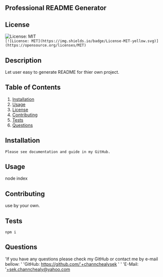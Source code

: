 
  ## Professional README Generator
  ## License 
  
   ![License: MIT](https://img.shields.io/badge/License-MIT-yellow.svg)  
   `[![License: MIT](https://img.shields.io/badge/License-MIT-yellow.svg)](https://opensource.org/licenses/MIT)`
  
  ## Description 
  Let user easy to generate README for thier own project.

  ## Table of Contents
  1. [Installation](#Installation)
  2. [Usage](#Usage)
  3. [License](#License)
  4. [Contributing](#Contributing)
  5. [Tests](#Tests)
  6. [Questions](#Questions)
  
  ## Installation
  ```
  Please see documentation and guide in my GitHub.
  ```

  ## Usage
  node index

  ## Contributing
  use by your own.

  ## Tests
  ```
  npm i
  ```

  ## Questions
  'If you have any questions please check my GitHub or contact me by e-mail bellow:  '
  'GitHub: https://github.com/'+channchealysek '  '
  'E-Mail: '+sek.channchealy@yahoo.com
  